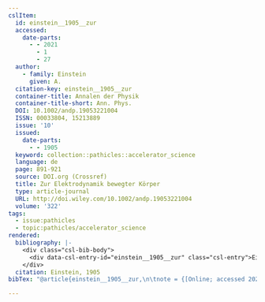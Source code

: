 ```yaml
---
cslItem:
  id: einstein__1905__zur
  accessed:
    date-parts:
      - - 2021
        - 1
        - 27
  author:
    - family: Einstein
      given: A.
  citation-key: einstein__1905__zur
  container-title: Annalen der Physik
  container-title-short: Ann. Phys.
  DOI: 10.1002/andp.19053221004
  ISSN: 00033804, 15213889
  issue: '10'
  issued:
    date-parts:
      - - 1905
  keyword: collection::pathicles::accelerator_science
  language: de
  page: 891-921
  source: DOI.org (Crossref)
  title: Zur Elektrodynamik bewegter Körper
  type: article-journal
  URL: http://doi.wiley.com/10.1002/andp.19053221004
  volume: '322'
tags:
  - issue:pathicles
  - topic:pathicles/accelerator_science
rendered:
  bibliography: |-
    <div class="csl-bib-body">
      <div data-csl-entry-id="einstein__1905__zur" class="csl-entry">Einstein, A. 1905 “Zur Elektrodynamik bewegter Körper,” <i>Annalen der Physik</i>, 322(10), pp. 891–921. doi:10.1002/andp.19053221004.</div>
    </div>
  citation: Einstein, 1905
bibTex: "@article{einstein__1905__zur,\n\tnote = {[Online; accessed 2021-01-27]},\n\tauthor = {Einstein, A.},\n\tjournal = {Annalen der Physik},\n\tnumber = {10},\n\tyear = {1905},\n\tpages = {891--921},\n\ttitle = {Zur {Elektrodynamik} bewegter {K}{\\\" o}rper},\n\thowpublished = {http://doi.wiley.com/10.1002/andp.19053221004},\n\tvolume = {322},\n}\n\n"

---
```


